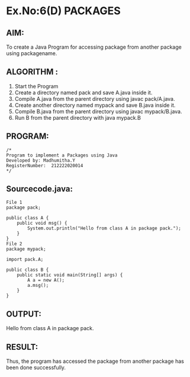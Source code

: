 # Ex.No:6(D) PACKAGES
## AIM:
  To create a Java Program for accessing package from another package using packagename.
 
## ALGORITHM :
1.	Start the Program
2.	Create a directory named pack and save A.java inside it.
2.	Compile A.java from the parent directory using javac pack/A.java.
3.	Create another directory named mypack and save B.java inside it.
4.	Compile B.java from the parent directory using javac mypack/B.java.
5.	Run B from the parent directory with java mypack.B


## PROGRAM:
 ```
/*
Program to implement a Packages using Java
Developed by: Madhumitha.Y
RegisterNumber:  212222020014
*/
```

## Sourcecode.java:
```
File 1
package pack;

public class A {
    public void msg() {
        System.out.println("Hello from class A in package pack.");
    }
}
File 2
package mypack;

import pack.A;

public class B {
    public static void main(String[] args) {
        A a = new A();
        a.msg();
    }
}
```









## OUTPUT:
Hello from class A in package pack.




## RESULT:
Thus, the program has accessed the package from another package has been done successfully.

